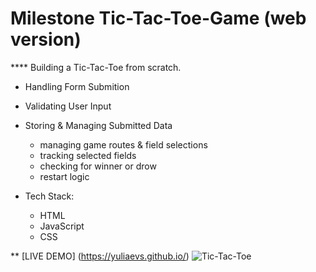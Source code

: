 # Milestone Tic-Tac-Toe-Game (web version)

**** Building a Tic-Tac-Toe from scratch.
  + Handling Form Submition
  + Validating User Input
  + Storing & Managing Submitted Data
    * managing game routes & field selections
    * tracking selected fields
    * checking for winner or drow
    * restart logic   

+ Tech Stack: 
  * HTML
  * JavaScript
  * CSS


 ** [LIVE DEMO] (https://yuliaevs.github.io/)
 ![Tic-Tac-Toe](https://github.com/YuliaEvs/Tic-Tac-Toe-Game/assets/96447638/ad3b594a-b1e8-4272-980c-a59ca21a6640)
